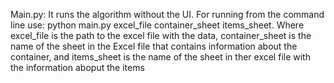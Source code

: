 Main.py: It runs the algorithm without the UI. For running from the command line use: python main.py excel_file container_sheet items_sheet. Where excel_file is the path to the excel file with the data, container_sheet is the name of the sheet in the Excel file that contains information about the container, and items_sheet is the name of the sheet in ther excel file with the information aboput the items
